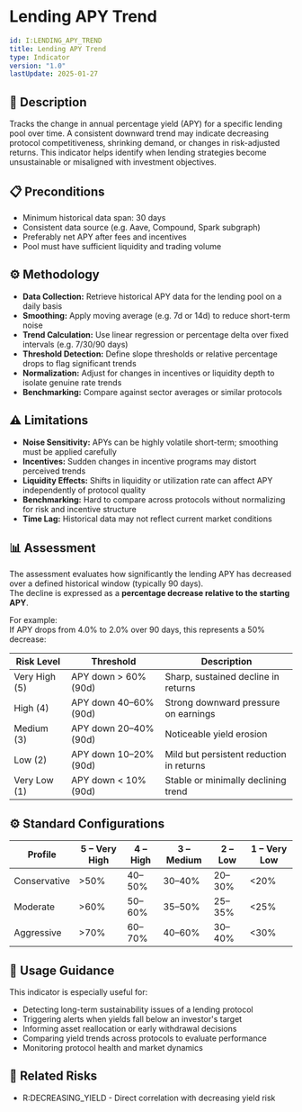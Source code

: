# Lending APY Trend

```yaml
id: I:LENDING_APY_TREND
title: Lending APY Trend
type: Indicator
version: "1.0"
lastUpdate: 2025-01-27
```

## 🧠 Description

Tracks the change in annual percentage yield (APY) for a specific lending pool over time. A consistent downward trend may indicate decreasing protocol competitiveness, shrinking demand, or changes in risk-adjusted returns. This indicator helps identify when lending strategies become unsustainable or misaligned with investment objectives.

## 📋 Preconditions

- Minimum historical data span: 30 days  
- Consistent data source (e.g. Aave, Compound, Spark subgraph)  
- Preferably net APY after fees and incentives
- Pool must have sufficient liquidity and trading volume

## ⚙️ Methodology

- **Data Collection:** Retrieve historical APY data for the lending pool on a daily basis
- **Smoothing:** Apply moving average (e.g. 7d or 14d) to reduce short-term noise
- **Trend Calculation:** Use linear regression or percentage delta over fixed intervals (e.g. 7/30/90 days)
- **Threshold Detection:** Define slope thresholds or relative percentage drops to flag significant trends
- **Normalization:** Adjust for changes in incentives or liquidity depth to isolate genuine rate trends
- **Benchmarking:** Compare against sector averages or similar protocols

## ⚠️ Limitations

- **Noise Sensitivity:** APYs can be highly volatile short-term; smoothing must be applied carefully
- **Incentives:** Sudden changes in incentive programs may distort perceived trends
- **Liquidity Effects:** Shifts in liquidity or utilization rate can affect APY independently of protocol quality
- **Benchmarking:** Hard to compare across protocols without normalizing for risk and incentive structure
- **Time Lag:** Historical data may not reflect current market conditions

## 📊 Assessment

The assessment evaluates how significantly the lending APY has decreased over a defined historical window (typically 90 days).  
The decline is expressed as a **percentage decrease relative to the starting APY**.

For example:  
If APY drops from 4.0% to 2.0% over 90 days, this represents a 50% decrease:

| Risk Level     | Threshold                         | Description                                               |
|----------------|------------------------------------|-----------------------------------------------------------|
| Very High (5)  | APY down > 60% (90d)               | Sharp, sustained decline in returns                       |
| High (4)       | APY down 40–60% (90d)              | Strong downward pressure on earnings                      |
| Medium (3)     | APY down 20–40% (90d)              | Noticeable yield erosion                                  |
| Low (2)        | APY down 10–20% (90d)              | Mild but persistent reduction in returns                  |
| Very Low (1)   | APY down < 10% (90d)               | Stable or minimally declining trend                       |

## ⚙️ Standard Configurations

| Profile       | 5 – Very High | 4 – High | 3 – Medium | 2 – Low | 1 – Very Low |
|---------------|---------------|----------|------------|---------|--------------|
| Conservative  | >50%          | 40–50%   | 30–40%     | 20–30%  | <20%         |
| Moderate      | >60%          | 50–60%   | 35–50%     | 25–35%  | <25%         |
| Aggressive    | >70%          | 60–70%   | 40–60%     | 30–40%  | <30%         |

## 🧭 Usage Guidance

This indicator is especially useful for:

- Detecting long-term sustainability issues of a lending protocol  
- Triggering alerts when yields fall below an investor's target  
- Informing asset reallocation or early withdrawal decisions  
- Comparing yield trends across protocols to evaluate performance
- Monitoring protocol health and market dynamics

## 🧱 Related Risks

- R:DECREASING_YIELD - Direct correlation with decreasing yield risk
